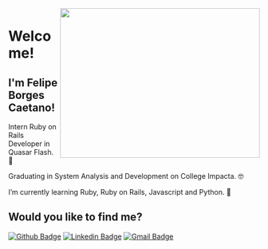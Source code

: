<img align="right" width="400" height="300" src="https://observer.com/wp-content/uploads/sites/2/2020/05/yoda-art-observer.jpg?resize=970,567">
 
# Welcome!
 
## I'm Felipe Borges Caetano!
 
Intern Ruby on Rails Developer in Quasar Flash. :robot:

Graduating in System Analysis and Development on College Impacta. :nerd_face:

I’m currently learning Ruby, Ruby on Rails, Javascript and Python. :rocket:
 
 
## Would you like to find me?
[![Github Badge](https://img.shields.io/badge/-Github-000?style=flat-square&logo=Github&logoColor=white&link=https://github.com/caetano-felipe)](https://github.com/caetano-felipe)
[![Linkedin Badge](https://img.shields.io/badge/-LinkedIn-blue?style=flat-square&logo=Linkedin&logoColor=white&link=https://www.linkedin.com/in/felipe-borges-caetano-78627416a)](https://www.linkedin.com/in/felipe-borges-caetano-78627416a)
[![Gmail Badge](https://img.shields.io/badge/-Gmail-c14438?style=flat-square&logo=Gmail&logoColor=white&link=mailto:caetano.fbc@gmail.com)](mailto:caetano.fbc@gmail.com)
